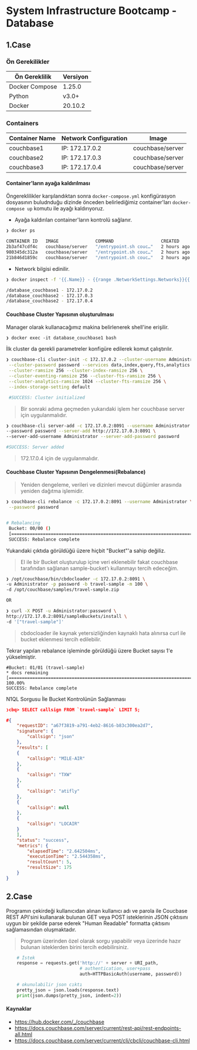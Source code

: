# System Infrastructure Bootcamp - Database

## 1.Case

### Ön Gerekilikler

|Ön Gereklilik | Versiyon|
|-----------------|----------------------|
| Docker Compose      | 1.25.0 |      
| Python     | v3.0+ |      
| Docker      | 20.10.2  |      

### Containers

| Container  Name | Network Configuration| Image               |
|-----------------|----------------------|---------------------|
| couchbase1            | IP: 172.17.0.2       | couchbase/server    |
| couchbase2          | IP: 172.17.0.3       | couchbase/server    |
| couchbase3          | IP: 172.17.0.4       | couchbase/server    |

#### Container'ların ayağa kaldırılması

Öngereklilikler karşılandıktan sonra `docker-compose.yml` konfigürasyon dosyasının buludnduğu dizinde önceden belirlediğimiz container'ları `docker-compose up` komutu ile ayağı kaldırıyoruz.

- Ayağa kaldırılan container'ların kontrolü sağlanır.
```sh
❯ docker ps

CONTAINER ID   IMAGE              COMMAND                  CREATED       STATUS       PORTS                                                                                                              NAMES
2b3af47cdf4c   couchbase/server   "/entrypoint.sh couc…"   2 hours ago   Up 2 hours   8094-8096/tcp, 0.0.0.0:8091-8093->8091-8093/tcp, 11207/tcp, 11211/tcp, 0.0.0.0:11210->11210/tcp, 18091-18096/tcp   database_couchbase1
980345dc312a   couchbase/server   "/entrypoint.sh couc…"   2 hours ago   Up 2 hours   8091-8096/tcp, 11207/tcp, 11210-11211/tcp, 18091-18096/tcp                                                         database_couchbase2
21b846d1859c   couchbase/server   "/entrypoint.sh couc…"   2 hours ago   Up 2 hours   8091-8096/tcp, 11207/tcp, 11210-11211/tcp, 18091-18096/tcp                                                         database_couchbase3

```
- Network bilgisi edinilir.

```sh
❯ docker inspect -f '{{.Name}} - {{range .NetworkSettings.Networks}}{{.IPAddress}}{{end}}' $(docker ps -aq)

/database_couchbase1 - 172.17.0.2
/database_couchbase2 - 172.17.0.3
/database_couchbase2 - 172.17.0.4

```
#### Couchbase Cluster Yapısının oluşturulması

 Manager olarak kullanacağımız makina belirlenerek shell'ine erişilir.

`❯ docker exec -it database_couchbase1 bash`

İlk cluster da gerekli parametreler konfigüre edilerek komut çalıştırılır.


```sh
❯ couchbase-cli cluster-init -c 172.17.0.2 --cluster-username Administrator \
 --cluster-password password --services data,index,query,fts,analytics \
 --cluster-ramsize 256 --cluster-index-ramsize 256 \
 --cluster-eventing-ramsize 256 --cluster-fts-ramsize 256 \
 --cluster-analytics-ramsize 1024 --cluster-fts-ramsize 256 \
 --index-storage-setting default

 #SUCCESS: Cluster initialized

```
> Bir sonraki adıma geçmeden yukarıdaki işlem her couchbase server için uygulanmalıdır.

```sh
❯ couchbase-cli server-add -c 172.17.0.2:8091 --username Administrator \
--password password --server-add http://172.17.0.3:8091 \
--server-add-username Administrator --server-add-password password

#SUCCESS: Server added
```
> 172.17.0.4 için de uygulanmalıdır.

#### Couchbase Cluster Yapısının Dengelenmesi(Rebalance)

>Yeniden dengeleme, verileri ve dizinleri mevcut düğümler arasında yeniden dağıtma işlemidir.

```sh
❯ couchbase-cli rebalance -c 172.17.0.2:8091 --username Administrator \
 --password password


# Rebalancing
 Bucket: 00/00 ()                                                                                      0 docs remaining
 [============================================================================================================] 100.00%
 SUCCESS: Rebalance complete
```
Yukarıdaki çıktıda görüldüğü üzere hiçbit "Bucket"'a sahip değiliz.
>El ile bir Bucket oluşturulup içine veri eklenebilir fakat couchbase tarafından sağlanan sample-bucket'ı kullanmayı tercih edeceğim.

``` sh
❯ /opt/couchbase/bin/cbdocloader -c 172.17.0.2:8091 \
-u Administrator -p password -b travel-sample -m 100 \
-d /opt/couchbase/samples/travel-sample.zip

OR

❯ curl -X POST -u Administrator:password \
http://172.17.0.2:8091/sampleBuckets/install \
-d '["travel-sample"]'
```
> cbdocloader ile kaynak yetersizliğinden kaynaklı hata alınırsa curl ile bucket eklenmesi tercih edilebilir.

Tekrar yapılan rebalance işleminde görüldüğü üzere Bucket sayısı 1'e yükselmiştir.
```
#Bucket: 01/01 (travel-sample)                                                                         * docs remaining
[============================================================================================================] 100.00%
SUCCESS: Rebalance complete
```

N1QL Sorgusu İle Bucket Kontrolünün Sağlanması

``` json
❯cbq> SELECT callsign FROM `travel-sample` LIMIT 5;

#{
    "requestID": "a67f3819-a791-4eb2-8616-b83c300ea2d7",
    "signature": {
        "callsign": "json"
    },
    "results": [
    {
        "callsign": "MILE-AIR"
    },
    {
        "callsign": "TXW"
    },
    {
        "callsign": "atifly"
    },
    {
        "callsign": null
    },
    {
        "callsign": "LOCAIR"
    }
    ],
    "status": "success",
    "metrics": {
        "elapsedTime": "2.642504ms",
        "executionTime": "2.544358ms",
        "resultCount": 5,
        "resultSize": 175
    }
}
```
## 2.Case

Programın çekirdeği kullanıcıdan alınan kullanıcı adı ve parola ile Coucbase REST API'sini kullanarak bulunan GET veya POST isteklerinin JSON çıktısını uygun bir şekilde parse ederek "Human Readable" formatta çıktısını sağlamasından oluşmaktadır.

> Program üzerinden özel olarak sorgu yapabilir veya üzerinde hazır bulunan isteklerden birini tercih edebilirsiniz.

``` python
    # İstek
    response = requests.get('http://' + server + URI_path,
                            # authentication, user+pass
                            auth=HTTPBasicAuth(username, password))

    # okunulabilir json cıktı
    pretty_json = json.loads(response.text)
    print(json.dumps(pretty_json, indent=2))
```
#### Kaynaklar
- https://hub.docker.com/_/couchbase
- https://docs.couchbase.com/server/current/rest-api/rest-endpoints-all.html
- https://docs.couchbase.com/server/current/cli/cbcli/couchbase-cli.html

